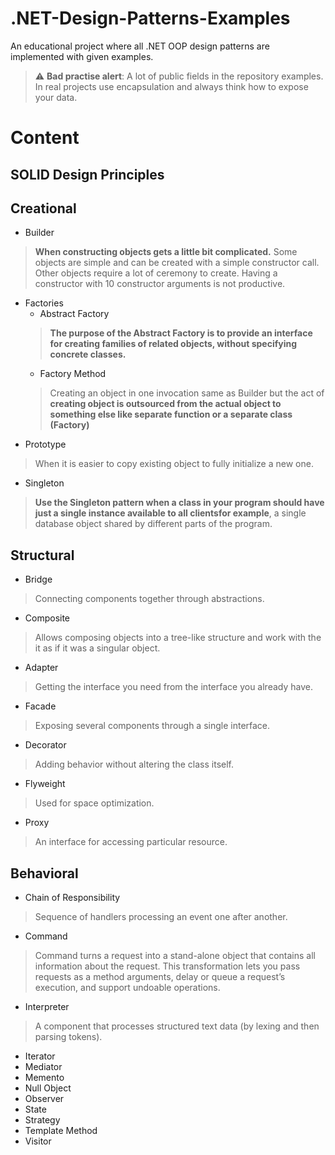 # .NET-Design-Patterns-Examples
An educational project where all .NET OOP design patterns are implemented with given examples.
> :warning: **Bad practise alert**: A lot of public fields in the repository examples. In real projects use encapsulation and always think how to expose your data.

# Content
## SOLID Design Principles
## Creational
- Builder
> **When constructing objects gets a little bit complicated.** Some objects are simple and can be created with a simple constructor call. Other objects require a lot of ceremony to create. Having a constructor with 10 constructor arguments is not productive. 
- Factories
  * Abstract Factory
  > **The purpose of the Abstract Factory is to provide an interface for creating families of related objects, without specifying concrete classes.**
  * Factory Method
  > Creating an object in one invocation same as Builder but the act of **creating object is outsourced from the actual object to something else like separate function 
   or a separate class (Factory)**
- Prototype
> When it is easier to copy existing object to fully initialize a new one.
- Singleton
> **Use the Singleton pattern when a class in your program should have just a single instance available to all clientsfor example**, a single database object shared by different parts of the program.
## Structural
- Bridge
> Connecting components together through abstractions.
- Composite
> Allows composing objects into a tree-like structure and work with the it as if it was a singular object.
- Adapter
> Getting the interface you need from the interface you already have.
- Facade 
> Exposing several components through a single interface.
- Decorator
> Adding behavior without altering the class itself.
- Flyweight
> Used for space optimization.
- Proxy
> An interface for accessing particular resource. 
## Behavioral
- Chain of Responsibility
> Sequence of handlers processing an event one after another.
- Command
> Command turns a request into a stand-alone object that contains all information about the request. This transformation lets you pass requests as a method arguments, delay or queue a request’s execution, and support undoable operations.
- Interpreter
> A component that processes structured text data (by lexing and then parsing tokens).
- Iterator
- Mediator
- Memento
- Null Object
- Observer
- State
- Strategy
- Template Method
- Visitor
